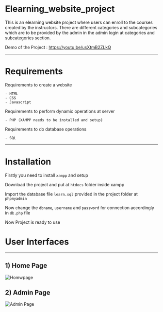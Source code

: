 # Elearning_website_project
This is an elearning website project where users can enroll to the courses created by the instructors. There are different categories and subcategories which are to be provided by the admin in the admin login at categories and subcategories section.

Demo of the Project : https://youtu.be/usXtmB2ZLkQ

---

# Requirements
Requirements to create a website

```
- HTML
- CSS
- Javascript
```

Requirements to perform dynamic operations at server

```
- PHP (XAMPP needs to be installed and setup)
```

Requirements to do database operations
```
- SQL
```
---

# Installation

Firstly you need to install ```xampp``` and setup

Download the project and put at ```htdocs``` folder inside xampp

Import the database file ```learn.sql``` provided in the project folder at ```phpmyadmin```

Now change the ```dbname```, ```username``` and ```password``` for connection accordingly in ```db.php``` file

Now Project is ready to use

# User Interfaces

---

## 1) Home Page 

![Homwpage](https://github.com/vinay-alt/Elearning_website_project/blob/main/elearning.png)



## 2) Admin Page

![Admin Page](https://github.com/vinay-alt/Elearning_website_project/blob/main/admin.png)

